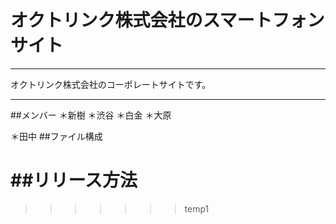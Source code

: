 # オクトリンク株式会社のスマートフォンサイト

---------------------

オクトリンク株式会社のコーポレートサイトです。

------

##メンバー
＊新樹
＊渋谷
＊白金
＊大原

＊田中
##ファイル構成

##リリース方法
=======

>>>>>>> temp1
